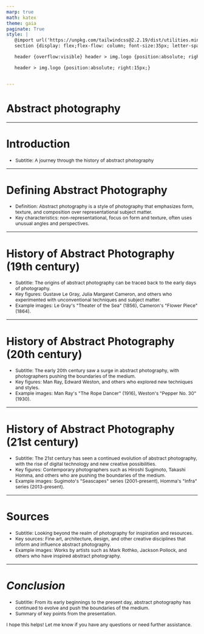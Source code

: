 ```yaml
---
marp: true
math: katex
theme: gaia
paginate: True
style: |
   @import url('https://unpkg.com/tailwindcss@2.2.19/dist/utilities.min.css');
   section {display: flex;flex-flow: column; font-size:35px; letter-spacing:1.4px;}

   header {overflow:visible} header > img.logo {position:absolute; right:15px;}

   header > img.logo {position:absolute; right:15px;}


---
```

<!-- backgroundColor: white -->
<!-- _class: lead -->

 # Abstract photography

---
<style scoped>p,li {font-size:0.96em}</style>

 # Introduction

- Subtitle: A journey through the history of abstract photography

---
<style scoped>p,li {font-size:0.92em}</style>

 # **Defining Abstract Photography**
- Definition: Abstract photography is a style of photography that emphasizes form, texture, and composition over representational subject matter.
- Key characteristics: non-representational, focus on form and texture, often uses unusual angles and perspectives.


---
<style scoped>p,li {font-size:0.88em}</style>

 # History of Abstract Photography (19th century)

- Subtitle: The origins of abstract photography can be traced back to the early days of photography.
- Key figures: Gustave Le Gray, Julia Margaret Cameron, and others who experimented with unconventional techniques and subject matter.
- Example images: Le Gray's "Theater of the Sea" (1856), Cameron's "Flower Piece" (1864).

---
<style scoped>p,li {font-size:0.88em}</style>

 # History of Abstract Photography (20th century)

- Subtitle: The early 20th century saw a surge in abstract photography, with photographers pushing the boundaries of the medium.
- Key figures: Man Ray, Edward Weston, and others who explored new techniques and styles.
- Example images: Man Ray's "The Rope Dancer" (1916), Weston's "Pepper No. 30" (1930).

---
<style scoped>p,li {font-size:0.88em}</style>

 # History of Abstract Photography (21st century)

- Subtitle: The 21st century has seen a continued evolution of abstract photography, with the rise of digital technology and new creative possibilities.
- Key figures: Contemporary photographers such as Hiroshi Sugimoto, Takashi Homma, and others who are pushing the boundaries of the medium.
- Example images: Sugimoto's "Seascapes" series (2001-present), Homma's "Infra" series (2013-present).

---
<style scoped>p,li {font-size:0.88em}</style>

 # Sources

- Subtitle: Looking beyond the realm of photography for inspiration and resources.
- Key sources: Fine art, architecture, design, and other creative disciplines that inform and influence abstract photography.
- Example images: Works by artists such as Mark Rothko, Jackson Pollock, and others who have inspired abstract photography.

---
<style scoped>p,li {font-size:0.88em}</style>

 # _Conclusion_

- Subtitle: From its early beginnings to the present day, abstract photography has continued to evolve and push the boundaries of the medium.
- Summary of key points from the presentation.

I hope this helps! Let me know if you have any questions or need further assistance.